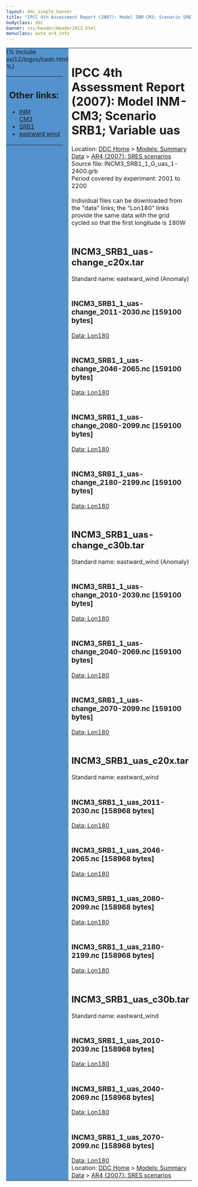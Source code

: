 ```yaml
---
layout: ddc_simple_banner
title: "IPCC 4th Assessment Report (2007): Model INM-CM3; Scenario SRB1; Variable uas"
bodyclass: ddc
banner: ssi/header/Header2012.html
menuclass: auto_ar4_info
---
```



<table width="100%" border="0" cellspacing="0" cellpadding="0" style="border-collapse: collapse;">
<tr style="margin:0;padding:0;border:0;">
<td style="margin:0;padding:0;border:0;height:1pt;width:150pt;background:#5492CD;" valign="top" >

<div id="lh-col2" class="auto_ar4_info">
<table class="menumain" bgcolor="#5492CD" cellspacing="0" width="100%" border="0">
<tr><td>
<h2> Other links:</h2>
<ul>
<li><a href="/auto/ar4/model-INM-CM3.html">INM<br/>CM3</a></li>
<li><a href="/auto/ar4/scenario-SRB1.html">SRB1</a></li>
<li><a href="/auto/ar4/var-eastward_wind.html">eastward wind</a></li>
</ul>
</td></tr>
{% include ssi12/logos/badc.html %}
</table>
</div>
</td>
<td><h1>IPCC 4th Assessment Report (2007): Model INM-CM3; Scenario SRB1; Variable uas</h1>

<!-- Breadcrumb1 -->
<div id="breadcrumb1" align="left">
Location: <a href="/index.html">DDC Home</a> > <a href="/sim/gcm_clim/">Models: Summary Data</a>
> <a href="/sim/gcm_clim/SRES_AR4/index.html">AR4 (2007): SRES scenarios</a>
</div>
<!-- End of Breadcrumb1 -->Source file: INCM3_SRB1_1_G_uas_1-2400.grb
<br/>
Period covered by experiment: 2001 to 2200<br/>
<br/>Individual files can be downloaded from the "data" links; the "Lon180" links provide the same data
         with the grid cycled so that the first longitude is 180W<br/>
<br/><h2>INCM3_SRB1_uas-change_c20x.tar</h2>
Standard name: eastward_wind (Anomaly)<br>
<br/><h3>INCM3_SRB1_1_uas-change_2011-2030.nc [159100 bytes]</h3>
<a href="/cgi-bin/downl/ar4_nc/uas/INCM3_SRB1_1_uas-change_2011-2030.nc">Data; </a><a href="/cgi-bin/downl/ar4_nc/uas/INCM3_SRB1_1_uas-change_2011-2030.cyto180.nc"> Lon180</a><br/>
<br/><h3>INCM3_SRB1_1_uas-change_2046-2065.nc [159100 bytes]</h3>
<a href="/cgi-bin/downl/ar4_nc/uas/INCM3_SRB1_1_uas-change_2046-2065.nc">Data; </a><a href="/cgi-bin/downl/ar4_nc/uas/INCM3_SRB1_1_uas-change_2046-2065.cyto180.nc"> Lon180</a><br/>
<br/><h3>INCM3_SRB1_1_uas-change_2080-2099.nc [159100 bytes]</h3>
<a href="/cgi-bin/downl/ar4_nc/uas/INCM3_SRB1_1_uas-change_2080-2099.nc">Data; </a><a href="/cgi-bin/downl/ar4_nc/uas/INCM3_SRB1_1_uas-change_2080-2099.cyto180.nc"> Lon180</a><br/>
<br/><h3>INCM3_SRB1_1_uas-change_2180-2199.nc [159100 bytes]</h3>
<a href="/cgi-bin/downl/ar4_nc/uas/INCM3_SRB1_1_uas-change_2180-2199.nc">Data; </a><a href="/cgi-bin/downl/ar4_nc/uas/INCM3_SRB1_1_uas-change_2180-2199.cyto180.nc"> Lon180</a><br/>
<br/><h2>INCM3_SRB1_uas-change_c30b.tar</h2>
Standard name: eastward_wind (Anomaly)<br>
<br/><h3>INCM3_SRB1_1_uas-change_2010-2039.nc [159100 bytes]</h3>
<a href="/cgi-bin/downl/ar4_nc/uas/INCM3_SRB1_1_uas-change_2010-2039.nc">Data; </a><a href="/cgi-bin/downl/ar4_nc/uas/INCM3_SRB1_1_uas-change_2010-2039.cyto180.nc"> Lon180</a><br/>
<br/><h3>INCM3_SRB1_1_uas-change_2040-2069.nc [159100 bytes]</h3>
<a href="/cgi-bin/downl/ar4_nc/uas/INCM3_SRB1_1_uas-change_2040-2069.nc">Data; </a><a href="/cgi-bin/downl/ar4_nc/uas/INCM3_SRB1_1_uas-change_2040-2069.cyto180.nc"> Lon180</a><br/>
<br/><h3>INCM3_SRB1_1_uas-change_2070-2099.nc [159100 bytes]</h3>
<a href="/cgi-bin/downl/ar4_nc/uas/INCM3_SRB1_1_uas-change_2070-2099.nc">Data; </a><a href="/cgi-bin/downl/ar4_nc/uas/INCM3_SRB1_1_uas-change_2070-2099.cyto180.nc"> Lon180</a><br/>
<br/><h2>INCM3_SRB1_uas_c20x.tar</h2>
Standard name: eastward_wind<br>
<br/><h3>INCM3_SRB1_1_uas_2011-2030.nc [158968 bytes]</h3>
<a href="/cgi-bin/downl/ar4_nc/uas/INCM3_SRB1_1_uas_2011-2030.nc">Data; </a><a href="/cgi-bin/downl/ar4_nc/uas/INCM3_SRB1_1_uas_2011-2030.cyto180.nc"> Lon180</a><br/>
<br/><h3>INCM3_SRB1_1_uas_2046-2065.nc [158968 bytes]</h3>
<a href="/cgi-bin/downl/ar4_nc/uas/INCM3_SRB1_1_uas_2046-2065.nc">Data; </a><a href="/cgi-bin/downl/ar4_nc/uas/INCM3_SRB1_1_uas_2046-2065.cyto180.nc"> Lon180</a><br/>
<br/><h3>INCM3_SRB1_1_uas_2080-2099.nc [158968 bytes]</h3>
<a href="/cgi-bin/downl/ar4_nc/uas/INCM3_SRB1_1_uas_2080-2099.nc">Data; </a><a href="/cgi-bin/downl/ar4_nc/uas/INCM3_SRB1_1_uas_2080-2099.cyto180.nc"> Lon180</a><br/>
<br/><h3>INCM3_SRB1_1_uas_2180-2199.nc [158968 bytes]</h3>
<a href="/cgi-bin/downl/ar4_nc/uas/INCM3_SRB1_1_uas_2180-2199.nc">Data; </a><a href="/cgi-bin/downl/ar4_nc/uas/INCM3_SRB1_1_uas_2180-2199.cyto180.nc"> Lon180</a><br/>
<br/><h2>INCM3_SRB1_uas_c30b.tar</h2>
Standard name: eastward_wind<br>
<br/><h3>INCM3_SRB1_1_uas_2010-2039.nc [158968 bytes]</h3>
<a href="/cgi-bin/downl/ar4_nc/uas/INCM3_SRB1_1_uas_2010-2039.nc">Data; </a><a href="/cgi-bin/downl/ar4_nc/uas/INCM3_SRB1_1_uas_2010-2039.cyto180.nc"> Lon180</a><br/>
<br/><h3>INCM3_SRB1_1_uas_2040-2069.nc [158968 bytes]</h3>
<a href="/cgi-bin/downl/ar4_nc/uas/INCM3_SRB1_1_uas_2040-2069.nc">Data; </a><a href="/cgi-bin/downl/ar4_nc/uas/INCM3_SRB1_1_uas_2040-2069.cyto180.nc"> Lon180</a><br/>
<br/><h3>INCM3_SRB1_1_uas_2070-2099.nc [158968 bytes]</h3>
<a href="/cgi-bin/downl/ar4_nc/uas/INCM3_SRB1_1_uas_2070-2099.nc">Data; </a><a href="/cgi-bin/downl/ar4_nc/uas/INCM3_SRB1_1_uas_2070-2099.cyto180.nc"> Lon180</a><br/>
<!-- Breadcrumb2 -->
<div id="breadcrumb2" align="left">
Location: <a href="/index.html">DDC Home</a> > <a href="/sim/gcm_clim/">Models: Summary Data</a>
> <a href="/sim/gcm_clim/SRES_AR4/index.html">AR4 (2007): SRES scenarios</a>
</div>
<!-- End of Breadcrumb2 --></td></tr></table>
